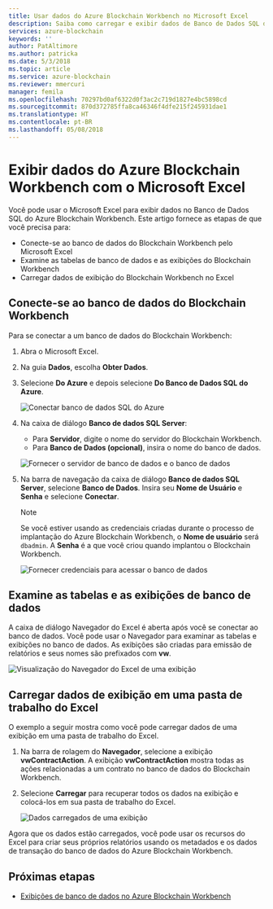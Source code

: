 ```yaml
---
title: Usar dados do Azure Blockchain Workbench no Microsoft Excel
description: Saiba como carregar e exibir dados de Banco de Dados SQL do Azure Blockchain Workbench no Microsoft Excel.
services: azure-blockchain
keywords: ''
author: PatAltimore
ms.author: patricka
ms.date: 5/3/2018
ms.topic: article
ms.service: azure-blockchain
ms.reviewer: mmercuri
manager: femila
ms.openlocfilehash: 70297bd0af6322d0f3ac2c719d1827e4bc5898cd
ms.sourcegitcommit: 870d372785ffa8ca46346f4dfe215f245931dae1
ms.translationtype: HT
ms.contentlocale: pt-BR
ms.lasthandoff: 05/08/2018
---
```

# <a name="view-azure-blockchain-workbench-data-with-microsoft-excel"></a>Exibir dados do Azure Blockchain Workbench com o Microsoft Excel

Você pode usar o Microsoft Excel para exibir dados no Banco de Dados SQL do Azure Blockchain Workbench. Este artigo fornece as etapas de que você precisa para:

* Conecte-se ao banco de dados do Blockchain Workbench pelo Microsoft Excel
* Examine as tabelas de banco de dados e as exibições do Blockchain Workbench
* Carregar dados de exibição do Blockchain Workbench no Excel

## <a name="connect-to-the-blockchain-workbench-database"></a>Conecte-se ao banco de dados do Blockchain Workbench

Para se conectar a um banco de dados do Blockchain Workbench:

1. Abra o Microsoft Excel.
2. Na guia **Dados**, escolha **Obter Dados**.
3. Selecione **Do Azure** e depois selecione **Do Banco de Dados SQL do Azure**.

   ![Conectar banco de dados SQL do Azure](media/blockchain-workbench-data-excel/connect-sql-db.png)

4. Na caixa de diálogo **Banco de dados SQL Server**:

    * Para **Servidor**, digite o nome do servidor do Blockchain Workbench.
    * Para **Banco de Dados (opcional)**, insira o nome do banco de dados.

   ![Fornecer o servidor de banco de dados e o banco de dados](media/blockchain-workbench-data-excel/provide-server-db.png)

5. Na barra de navegação da caixa de diálogo **Banco de dados SQL Server**, selecione **Banco de Dados**. Insira seu **Nome de Usuário** e **Senha** e selecione **Conectar**.

    > [!NOTE]
    > Se você estiver usando as credenciais criadas durante o processo de implantação do Azure Blockchain Workbench, o **Nome de usuário** será `dbadmin`. A **Senha** é a que você criou quando implantou o Blockchain Workbench.
    
   ![Fornecer credenciais para acessar o banco de dados](media/blockchain-workbench-data-excel/provide-credentials.png)

## <a name="look-at-database-tables-and-views"></a>Examine as tabelas e as exibições de banco de dados

A caixa de diálogo Navegador do Excel é aberta após você se conectar ao banco de dados. Você pode usar o Navegador para examinar as tabelas e exibições no banco de dados. As exibições são criadas para emissão de relatórios e seus nomes são prefixados com **vw**.

   ![Visualização do Navegador do Excel de uma exibição](media/blockchain-workbench-data-excel/excel-navigator.png)

## <a name="load-view-data-into-an-excel-workbook"></a>Carregar dados de exibição em uma pasta de trabalho do Excel

O exemplo a seguir mostra como você pode carregar dados de uma exibição em uma pasta de trabalho do Excel.

1. Na barra de rolagem do **Navegador**, selecione a exibição **vwContractAction**. A exibição **vwContractAction** mostra todas as ações relacionadas a um contrato no banco de dados do Blockchain Workbench.
2. Selecione **Carregar** para recuperar todos os dados na exibição e colocá-los em sua pasta de trabalho do Excel.

   ![Dados carregados de uma exibição](media/blockchain-workbench-data-excel/view-data.png)

Agora que os dados estão carregados, você pode usar os recursos do Excel para criar seus próprios relatórios usando os metadados e os dados de transação do banco de dados do Azure Blockchain Workbench.

## <a name="next-steps"></a>Próximas etapas

* [Exibições de banco de dados no Azure Blockchain Workbench](blockchain-workbench-database-views.md)